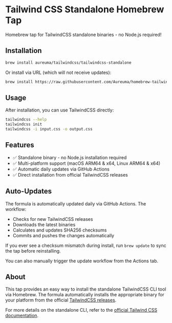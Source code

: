 # Tailwind CSS Standalone Homebrew Tap

Homebrew tap for TailwindCSS standalone binaries - no Node.js required!

## Installation

```bash
brew install aureuma/tailwindcss/tailwindcss-standalone
```

Or install via URL (which will not receive updates):

```bash
brew install https://raw.githubusercontent.com/Aureuma/homebrew-tailwindcss/main/Formula/tailwindcss-standalone.rb
```

## Usage

After installation, you can use TailwindCSS directly:

```bash
tailwindcss --help
tailwindcss init
tailwindcss -i input.css -o output.css
```

## Features

- ✅ Standalone binary - no Node.js installation required
- ✅ Multi-platform support (macOS ARM64 & x64, Linux ARM64 & x64)
- ✅ Automatic daily updates via GitHub Actions
- ✅ Direct installation from official TailwindCSS releases

## Auto-Updates

The formula is automatically updated daily via GitHub Actions. The workflow:
- Checks for new TailwindCSS releases
- Downloads the latest binaries
- Calculates and updates SHA256 checksums
- Commits and pushes the changes automatically

If you ever see a checksum mismatch during install, run `brew update` to sync
the tap before reinstalling.

You can also manually trigger the update workflow from the Actions tab.

## About

This tap provides an easy way to install the standalone TailwindCSS CLI tool via Homebrew. The formula automatically installs the appropriate binary for your platform from the official [TailwindCSS releases](https://github.com/tailwindlabs/tailwindcss/releases).

For more details on the standalone CLI, refer to the [official Tailwind CSS documentation](https://tailwindcss.com/docs/installation#standalone-cli).
